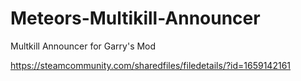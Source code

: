 # Meteors-Multikill-Announcer

Multkill Announcer for Garry's Mod

https://steamcommunity.com/sharedfiles/filedetails/?id=1659142161
